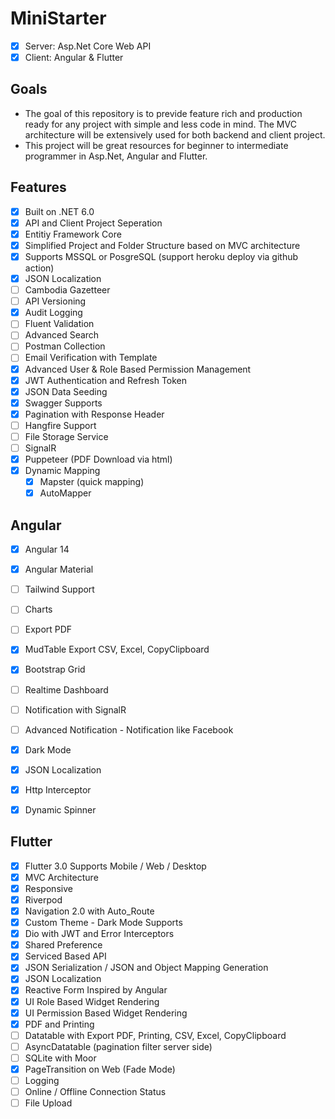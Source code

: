 # MiniStarter
 - [x] Server: Asp.Net Core Web API
 - [x] Client: Angular & Flutter

## Goals

- The goal of this repository is to previde feature rich and production ready for any project with simple and less code in mind. The MVC architecture will be extensively used for both backend and client project. 
- This project will be great resources for beginner to intermediate programmer in Asp.Net, Angular and Flutter.

## Features

- [x] Built on .NET 6.0
- [x] API and Client Project Seperation
- [x] Entitiy Framework Core
- [x] Simplified Project and Folder Structure based on MVC architecture
- [x] Supports MSSQL or PosgreSQL (support heroku deploy via github action)
- [x] JSON Localization
- [ ] Cambodia Gazetteer
- [ ] API Versioning
- [x] Audit Logging
- [ ] Fluent Validation
- [ ] Advanced Search
- [ ] Postman Collection
- [ ] Email Verification with Template
- [x] Advanced User & Role Based Permission Management
- [x] JWT Authentication and Refresh Token
- [x] JSON Data Seeding
- [x] Swagger Supports
- [x] Pagination with Response Header
- [ ] Hangfire Support
- [ ] File Storage Service
- [ ] SignalR
- [x] Puppeteer (PDF Download via html)
- [x] Dynamic Mapping
  - [x] Mapster (quick mapping) 
  - [x] AutoMapper

## Angular 
- [x] Angular 14
- [x] Angular Material
- [ ] Tailwind Support
- [ ] Charts
- [ ] Export PDF
- [x] MudTable Export CSV, Excel, CopyClipboard
- [x] Bootstrap Grid
- [ ] Realtime Dashboard
- [ ] Notification with SignalR
- [ ] Advanced Notification - Notification like Facebook
- [x] Dark Mode
- [x] JSON Localization
- [x] Http Interceptor
- [x] Dynamic Spinner


## Flutter 
- [x] Flutter 3.0 Supports Mobile / Web / Desktop
- [x] MVC Architecture
- [x] Responsive
- [x] Riverpod
- [x] Navigation 2.0 with Auto_Route
- [x] Custom Theme - Dark Mode Supports
- [x] Dio with JWT and Error Interceptors
- [x] Shared Preference
- [x] Serviced Based API
- [x] JSON Serialization / JSON and Object Mapping Generation
- [x] JSON Localization
- [x] Reactive Form Inspired by Angular
- [x] UI Role Based Widget Rendering
- [x] UI Permission Based Widget Rendering
- [x] PDF and Printing
- [ ] Datatable with Export PDF, Printing, CSV, Excel, CopyClipboard
- [ ] AsyncDatatable (pagination filter server side)
- [ ] SQLite with Moor
- [x] PageTransition on Web (Fade Mode)
- [ ] Logging
- [ ] Online / Offline Connection Status
- [ ] File Upload
